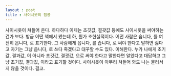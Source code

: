 ```yaml
---
layout : post
title : 사이시옷의 침공
---
```


사이시옷이 쳐들어 온다.
하다하다 이제는 초깃값, 결괏값 등에도 사이시옷을 써야하는 건가 보다.
방금 어떤 책에서 봤는데 하, 뭔가 초현실적이다. 어떤 사람은 습니다, 를 여전히 읍니다, 로 표기한다.
그 사람에게 읍니다, 를 습니다, 로 써야 한다고 말하면 싫다고 자기는 그냥
읍니다, 로 쓰다 죽겠다고 대꾸할 수도 있다. 이해한다.
누가 나에게 초기값, 결과값, 이 아니라 초깃값, 결괏값, 으로 써야 한다고
말한다면 알았다고 대답하고 그냥 초기값, 결과값, 이라고 표기할 것이다.
사이시옷이 아무리 쳐들어 와도 나는 물러서지 않을 것이다. 결코.
